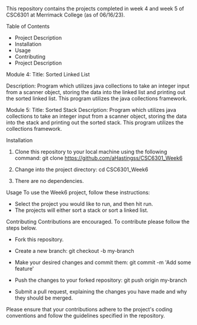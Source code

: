 This repository contains the projects completed in week 4 and week 5 of CSC6301 at Merrimack College (as of 06/16/23).

Table of Contents
- Project Description
- Installation
- Usage
- Contributing
- Project Description

Module 4:
Title: Sorted Linked List

Description: Program which utilizes java collections to take an integer input from a scanner object, storing the data into the linked list and printing out the sorted linked list. This program utilizes the java collections framework.


Module 5:
Title: Sorted Stack
Description: Program which utilizes java collections to take an integer input from a scanner object, storing the data into the stack and printing out the sorted stack. This program utilizes the collections framework.



Installation
 1. Clone this repository to your local machine using the following command: git clone 
 https://github.com/aHastingss/CSC6301_Week6

 2. Change into the project directory: cd CSC6301_Week6

 3. There are no dependencies.

Usage
To use the Week6 project, follow these instructions:

- Select the project you would like to run, and then hit run.
- The projects will either sort a stack or sort a linked list.

Contributing
Contributions are encouraged. To contribute please follow the steps below.

 - Fork this repository.

 - Create a new branch: git checkout -b my-branch

 - Make your desired changes and commit them: git commit -m 'Add some feature'

 - Push the changes to your forked repository: git push origin my-branch

 - Submit a pull request, explaining the changes you have made and why they should be merged.

Please ensure that your contributions adhere to the project's coding conventions and follow the guidelines specified in the repository.
